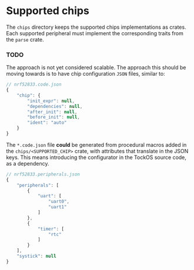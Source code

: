 Supported chips
==============

The `chips` directory keeps the supported chips implementations as crates. Each supported peripheral
must implement the corresponding traits from the `parse` crate.

### TODO 

The approach is not yet considered scalable. The approach this should be moving towards is to have
chip configuration `JSON` files, similar to:

```js
// nrf52833.code.json 
{
	"chip": {
		"init_expr": null,
		"dependencies": null,
		"after_init": null,
		"before_init": null,
		"ident": "auto"
	}
}
```

The `*.code.json` file **could** be generated from procedural macros added in the `chips/<SUPPORTED_CHIP>` crate,
with attributes that translate in the JSON keys. This means introducing the configurator in the TockOS source code,
as a dependency.

```js
// nrf52833.peripherals.json 
{
    "peripherals": [
        {
            "uart": [
                "uart0",
                "uart1"
            ]
        },
		{
			"timer": [
				"rtc"
			]
		}
    ],
    "systick": null
}
```

